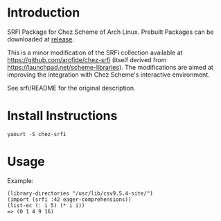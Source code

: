 # Introduction

SRFI Package for Chez Scheme of Arch Linux. Prebuilt Packages can be downloaded at [release](https://github.com/shih-liang/chez-srfi/releases).

This is a minor modification of the SRFI collection available at
https://github.com/arcfide/chez-srfi (itself derived from
https://launchpad.net/scheme-libraries).  The modifications are aimed
at improving the integration with Chez Scheme's interactive
environment.

See srfi/README for the original description.

# Install Instructions

`yaourt -S chez-srfi`

# Usage

Example:
```
(library-directories "/usr/lib/csv9.5.4-site/")
(import (srfi :42 eager-comprehensions))
(list-ec (: i 5) (* i i))
=> (0 1 4 9 16)
```
